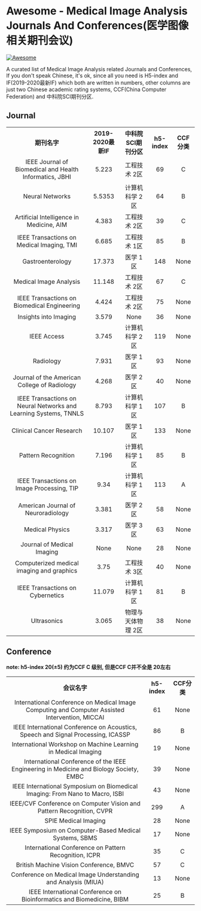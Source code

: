 
# Awesome - Medical Image Analysis Journals And Conferences(医学图像相关期刊会议)

[![Awesome](https://cdn.rawgit.com/sindresorhus/awesome/d7305f38d29fed78fa85652e3a63e154dd8e8829/media/badge.svg)](https://github.com/sindresorhus/awesome)

A curated list of Medical Image Analysis related Journals and Conferences, If you don't speak Chinese, it's ok, since all you need is H5-index and IF(2019-2020最新IF) which both are written in numbers, other columns are just two Chinese academic rating systems, CCF(China Computer Federation) and 中科院SCI期刊分区.

## Journal

<table>
    <tr align=center>
        <th>期刊名字</th>
        <th>2019-2020最新IF</th>
        <th>中科院SCI期刊分区</th>
        <th>h5-index</th>
        <th>CCF分类</th>
    </tr>
    <tr align=center>
        <td>IEEE Journal of Biomedical and Health Informatics, JBHI</td>
        <td>5.223</td>
        <td>工程技术 2区</td>
        <td>69</td>
        <td>C</td>
    </tr>
    <tr align=center>
        <td>Neural Networks</td>
        <td>5.5353</td>
        <td>计算机科学 2区</td>
        <td>64</td>
        <td>B</td>
    </tr>
    <tr align=center>
        <td>Artificial Intelligence in Medicine, AIM</td>
        <td>4.383</td>
        <td>工程技术 2区</td>
        <td>39</td>
        <td>C</td>
    </tr>
    <tr align=center>
        <td>IEEE Transactions on Medical Imaging, TMI</td>
        <td>6.685</td>
        <td>工程技术 1区</td>
        <td>85</td>
        <td>B</td>
    </tr>
    <tr align=center>
        <td>Gastroenterology</td>
        <td>17.373</td>
        <td>医学 1区</td>
        <td>148</td>
        <td>None</td>
    </tr>
    <tr align=center>
        <td>Medical Image Analysis</td>
        <td>11.148</td>
        <td>工程技术 2区</td>
        <td>67</td>
        <td>C</td>
    </tr>
    <tr align=center>
        <td>IEEE Transactions on Biomedical Engineering</td>
        <td>4.424</td>
        <td>工程技术 2区</td>
        <td>75</td>
        <td>None</td>
    </tr>
    <tr align=center>
        <td>Insights into Imaging</td>
        <td>3.579</td>
        <td>None</td>
        <td>36</td>
        <td>None</td>
    </tr>
    <tr align=center>
        <td>IEEE Access</td>
        <td>3.745</td>
        <td>计算机科学 2区</td>
        <td>119</td>
        <td>None</td>
    </tr>
    <tr align=center>
        <td>Radiology</td>
        <td>7.931</td>
        <td>医学 1区</td>
        <td>93</td>
        <td>None</td>
    </tr>
    <tr align=center>
        <td>Journal of the American College of Radiology</td>
        <td>4.268</td>
        <td>医学 2区</td>
        <td>40</td>
        <td>None</td>
    </tr>
    <tr align=center>
        <td>IEEE Transactions on Neural Networks and Learning Systems, TNNLS</td>
        <td>8.793</td>
        <td>计算机科学 1区</td>
        <td>107</td>
        <td>B</td>
    </tr>
    <tr align=center>
        <td>Clinical Cancer Research</td>
        <td>10.107</td>
        <td>医学 1区</td>
        <td>133</td>
        <td>None</td>
    </tr>
    <tr align=center>
        <td>Pattern Recognition</td>
        <td>7.196</td>
        <td>计算机科学 1区</td>
        <td>85</td>
        <td>B</td>
    </tr>
    <tr align=center>
        <td>IEEE Transactions on Image Processing, TIP</td>
        <td>9.34</td>
        <td>计算机科学 1区</td>
        <td>113</td>
        <td>A</td>
    </tr>
    <tr align=center>
        <td>American Journal of Neuroradiology</td>
        <td>3.381</td>
        <td>医学 2区</td>
        <td>58</td>
        <td>None</td>
    </tr>
    <tr align=center>
        <td>Medical Physics</td>
        <td>3.317</td>
        <td>医学 3区</td>
        <td>63</td>
        <td>None</td>
    </tr>
    <tr align=center>
        <td>Journal of Medical Imaging</td>
        <td>None</td>
        <td>None</td>
        <td>28</td>
        <td>None</td>
    </tr>
    <tr align=center>
        <td>Computerized medical imaging and graphics</td>
        <td>3.75</td>
        <td>工程技术 3区</td>
        <td>40</td>
        <td>None</td>
    </tr>
    <tr align=center>
        <td>IEEE Transactions on Cybernetics</td>
        <td>11.079</td>
        <td>计算机科学 1区</td>
        <td>81</td>
        <td>B</td>
    </tr>
    <tr align=center>
        <td>Ultrasonics</td>
        <td>3.065</td>
        <td>物理与天体物理 2区</td>
        <td>38</td>
        <td>None</td>
    </tr>

</table>

## Conference

**note: h5-index 20(±5) 约为CCF C 级别, 但是CCF C并不全是 20左右**

<table>
    <tr align=center>
        <th>会议名字</th>
        <th>h5-index</th>
        <th>CCF分类</th>
    </tr>
    <tr align=center>
        <td>International Conference on Medical Image Computing and Computer Assisted Intervention, MICCAI</td>
        <td>61</td>
        <td>None</td>
    </tr>
    <tr align=center>
        <td>IEEE International Conference on Acoustics, Speech and Signal Processing, ICASSP</td>
        <td>86</td>
        <td>B</td>
    </tr>
    <tr align=center>
        <td>International Workshop on Machine Learning in Medical Imaging</td>
        <td>19</td>
        <td>None</td>
    </tr>
    <tr align=center>
        <td>International Conference of the IEEE Engineering in Medicine and Biology Society, EMBC</td>
        <td>39</td>
        <td>None</td>
    </tr>
    <tr align=center>
        <td>IEEE International Symposium on Biomedical Imaging: From Nano to Macro, ISBI</td>
        <td>43</td>
        <td>None</td>
    </tr>
    <tr align=center>
        <td>IEEE/CVF Conference on Computer Vision and Pattern Recognition, CVPR</td>
        <td>299</td>
        <td>A</td>
    </tr>
    <tr align=center>
        <td>SPIE Medical Imaging</td>
        <td>28</td>
        <td>None</td>
    </tr>
    <tr align=center>
        <td>IEEE Symposium on Computer-Based Medical Systems, SBMS</td>
        <td>17</td>
        <td>None</td>
    </tr>
    <tr align=center>
        <td>International Conference on Pattern Recognition, ICPR</td>
        <td>35</td>
        <td>C</td>
    </tr>
    <tr align=center>
        <td>British Machine Vision Conference, BMVC</td>
        <td>57</td>
        <td>C</td>
    </tr>
    <tr align=center>
        <td>Conference on Medical Image Understanding and Analysis (MIUA)</td>
        <td>13</td>
        <td>None</td>
    </tr>
    <tr align=center>
        <td>IEEE International Conference on Bioinformatics and Biomedicine, BIBM</td>
        <td>25</td>
        <td>B</td>
    </tr>
</table>
